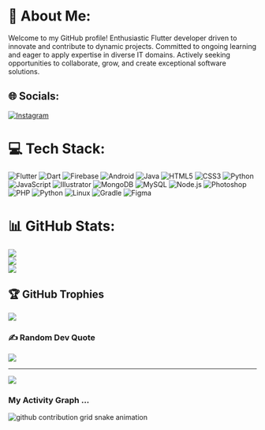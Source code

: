 # 💫 About Me:
Welcome to my GitHub profile!
Enthusiastic Flutter developer driven to innovate and contribute to dynamic projects. Committed to ongoing learning and eager to apply expertise in diverse IT domains. Actively seeking opportunities to collaborate, grow, and create exceptional software solutions.


## 🌐 Socials:
[![Instagram](https://img.shields.io/badge/Instagram-%23E4405F.svg?logo=Instagram&logoColor=white)](https://instagram.com/ugh.manan)

# 💻 Tech Stack:
![Flutter](https://img.shields.io/badge/Flutter-%2302569B.svg?style=plastic&logo=flutter&logoColor=white) ![Dart](https://img.shields.io/badge/Dart-%230175C2.svg?style=plastic&logo=dart&logoColor=white) ![Firebase](https://img.shields.io/badge/Firebase-%23039BE5.svg?style=plastic&logo=firebase) ![Android](https://img.shields.io/badge/Android-%233DDC84.svg?style=plastic&logo=android&logoColor=white) ![Java](https://img.shields.io/badge/Java-%23ED8B00.svg?style=plastic&logo=java&logoColor=white) ![HTML5](https://img.shields.io/badge/HTML5-%23E34F26.svg?style=plastic&logo=html5&logoColor=white) ![CSS3](https://img.shields.io/badge/CSS3-%231572B6.svg?style=plastic&logo=css3&logoColor=white) ![Python](https://img.shields.io/badge/Python-3670A0?style=plastic&logo=python&logoColor=ffdd54) ![JavaScript](https://img.shields.io/badge/JavaScript-%23323330.svg?style=plastic&logo=javascript&logoColor=%23F7DF1E) ![Illustrator](https://img.shields.io/badge/Illustrator-%23FF9A00.svg?style=plastic&logo=adobeillustrator&logoColor=white) ![MongoDB](https://img.shields.io/badge/MongoDB-%234ea94b.svg?style=plastic&logo=mongodb&logoColor=white) ![MySQL](https://img.shields.io/badge/MySQL-%2300f.svg?style=plastic&logo=mysql&logoColor=white) ![Node.js](https://img.shields.io/badge/Node.js-%23339933.svg?style=plastic&logo=node.js&logoColor=white) ![Photoshop](https://img.shields.io/badge/Photoshop-%2331A8FF.svg?style=plastic&logo=adobephotoshop&logoColor=white) ![PHP](https://img.shields.io/badge/PHP-%23777BB4.svg?style=plastic&logo=php&logoColor=white) ![Python](https://img.shields.io/badge/Python-%233776AB.svg?style=plastic&logo=python&logoColor=white) ![Linux](https://img.shields.io/badge/Linux-%23FCC624.svg?style=plastic&logo=linux&logoColor=black) ![Gradle](https://img.shields.io/badge/Gradle-%2302303A.svg?style=plastic&logo=gradle&logoColor=white) ![Figma](https://img.shields.io/badge/Figma-%23F24E1E.svg?style=plastic&logo=figma&logoColor=white)

# 📊 GitHub Stats:
![](https://github-readme-stats.vercel.app/api?username=Manan-kumar-pal&theme=dark&hide_border=false&include_all_commits=true&count_private=true)<br/>
![](https://github-readme-streak-stats.herokuapp.com/?user=Manan-kumar-pal&theme=dark&hide_border=false)<br/>
![](https://github-readme-stats.vercel.app/api/top-langs/?username=Manan-kumar-pal&theme=dark&hide_border=false&include_all_commits=true&count_private=true&layout=compact)

## 🏆 GitHub Trophies
![](https://github-profile-trophy.vercel.app/?username=Manan-kumar-pal&theme=dracula&no-frame=false&no-bg=true&margin-w=4)

### ✍️ Random Dev Quote
![](https://quotes-github-readme.vercel.app/api?type=horizontal&theme=radical)

---
[![](https://visitcount.itsvg.in/api?id=Manan-kumar-pal&icon=0&color=10)](https://visitcount.itsvg.in)

<!-- Proudly created with GPRM ( https://gprm.itsvg.in ) -->


### My Activity Graph ...

<picture>
  <source media="(prefers-color-scheme: dark)" srcset="https://raw.githubusercontent.com/Manan-kumar-pal/Manan-kumar-pal/output/github-contribution-grid-snake-dark.svg">
  <source media="(prefers-color-scheme: light)" srcset="https://raw.githubusercontent.com/Manan-kumar-pal/Manan-kumar-pal/output/github-contribution-grid-snake.svg">
  <img alt="github contribution grid snake animation" src="https://raw.githubusercontent.com/Manan-kumar-pal/Manan-kumar-pal/output/github-contribution-grid-snake.svg">
</picture>
